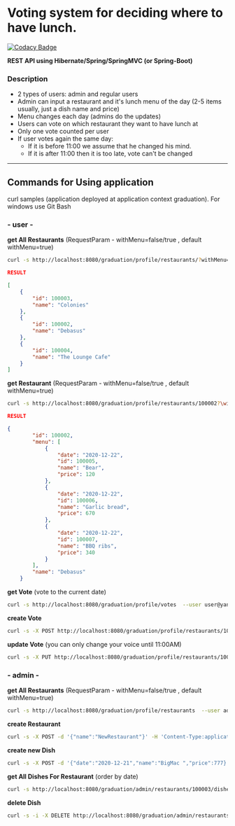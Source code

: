 # Voting system for deciding where to have lunch.

[![Codacy Badge](https://api.codacy.com/project/badge/Grade/8349247a1800468ab3a50526f5b31ecb)](https://app.codacy.com/gh/DmitryPodkutin/graduation?utm_source=github.com&utm_medium=referral&utm_content=DmitryPodkutin/graduation&utm_campaign=Badge_Grade)

**REST API using Hibernate/Spring/SpringMVC (or Spring-Boot)**

### Description

 * 2 types of users: admin and regular users
 * Admin can input a restaurant and it's lunch menu of the day (2-5 items usually, just a dish name and price)
 * Menu changes each day (admins do the updates)
 * Users can vote on which restaurant they want to have lunch at
 * Only one vote counted per user
 * If user votes again the same day:
    - If it is before 11:00 we assume that he changed his mind.
    - If it is after 11:00 then it is too late, vote can't be changed
------
##  Commands for Using application
curl samples (application deployed at application context graduation).
For windows use Git Bash


### - **user** -


**get All Restaurants** (RequestParam - withMenu=false/true , default withMenu=true)

```sh
curl -s http://localhost:8080/graduation/profile/restaurants/?withMenu=false --user user@yandex.ru:password
```
```json
RESULT

[
    {
        "id": 100003,
        "name": "Colonies"
    },
    {
        "id": 100002,
        "name": "Debasus"
    },
    {
        "id": 100004,
        "name": "The Lounge Cafe"
    }
]
```

**get Restaurant** (RequestParam - withMenu=false/true , default withMenu=true)

```sh
curl -s http://localhost:8080/graduation/profile/restaurants/100002?\withMenu\=false  --user user@yandex.ru:password
```

```json
RESULT

{
        "id": 100002,
        "menu": [
            {
                "date": "2020-12-22",
                "id": 100005,
                "name": "Bear",
                "price": 120
            },
            {
                "date": "2020-12-22",
                "id": 100006,
                "name": "Garlic bread",
                "price": 670
            },
            {
                "date": "2020-12-22",
                "id": 100007,
                "name": "BBQ ribs",
                "price": 340
            }
        ],
        "name": "Debasus"
    }
```

**get Vote** (vote to the current date)
```sh
curl -s http://localhost:8080/graduation/profile/votes  --user user@yandex.ru:password
```
**create Vote**  
```sh
curl -s -X POST http://localhost:8080/graduation/profile/restaurants/100003/votes  --user user@yandex.ru:password
```
**update Vote** (you can only change your voice until 11:00AM)
```sh
curl -s -X PUT http://localhost:8080/graduation/profile/restaurants/100004/votes/100019  --user user@yandex.ru:password
```

### - **admin** -

**get All Restaurants** (RequestParam - withMenu=false/true , default withMenu=true)
```sh
curl -s http://localhost:8080/graduation/profile/restaurants  --user admin@gmail.com:admin
```
**create Restaurant**
```sh
curl -s -X POST -d '{"name":"NewRestaurant"}' -H 'Content-Type:application/json;charset=UTF-8' http://localhost:8080/graduation/admin/restaurants --user admin@gmail.com:admin
```

**create new Dish**
```sh
curl -s -X POST -d '{"date":"2020-12-21","name":"BigMac ","price":777}' -H 'Content-Type:application/json;charset=UTF-8' http://localhost:8080/graduation/admin/restaurants/100003/dishes --user admin@gmail.com:admin
```

**get All Dishes For Restaurant** (order by date)
```sh
curl -s http://localhost:8080/graduation/admin/restaurants/100003/dishes --user admin@gmail.com:admin
```
**delete Dish**
```sh
curl -s -i -X DELETE http://localhost:8080/graduation/admin/restaurants/100003/dishes/100010  --user admin@gmail.com:admin
```
